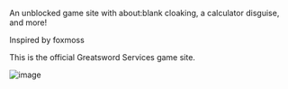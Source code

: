 
An unblocked game site with about:blank cloaking, a calculator disguise, and more!

Inspired by foxmoss

This is the official Greatsword Services game site.

![image](https://github.com/Tacogamerman/Cloaked-Game-Calculator/assets/119009502/8a9eb4d7-09f7-411a-b4ae-a83dcbb55854)

